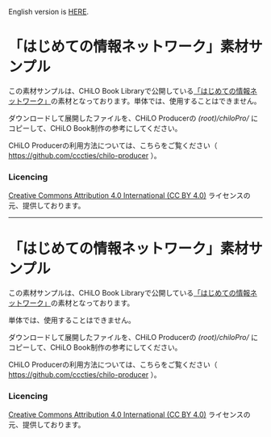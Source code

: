 English version is [HERE](#english).

# 「はじめての情報ネットワーク」素材サンプル

この素材サンプルは、CHiLO Book Libraryで公開している[「はじめての情報ネットワーク」](http://chilos.jp/s/?id=1)の素材となっております。単体では、使用することはできません。

ダウンロードして展開したファイルを、CHiLO Producerの _(root)/chiloPro/_ にコピーして、CHiLO Book制作の参考にしてください。

CHiLO Producerの利用方法については、こちらをご覧ください（ https://github.com/cccties/chilo-producer ）。

### Licencing

[Creative Commons Attribution 4.0 International (CC BY 4.0)](https://creativecommons.org/licenses/by/4.0/) ライセンスの元、提供しております。

***

# <a name="english"> 「はじめての情報ネットワーク」素材サンプル

この素材サンプルは、CHiLO Book Libraryで公開している[「はじめての情報ネットワーク」](http://chilos.jp/s/?id=1)の素材となっております。

単体では、使用することはできません。

ダウンロードして展開したファイルを、CHiLO Producerの _(root)/chiloPro/_ にコピーして、CHiLO Book制作の参考にしてください。

CHiLO Producerの利用方法については、こちらをご覧ください（ https://github.com/cccties/chilo-producer ）。

### Licencing

[Creative Commons Attribution 4.0 International (CC BY 4.0)](https://creativecommons.org/licenses/by/4.0/) ライセンスの元、提供しております。
